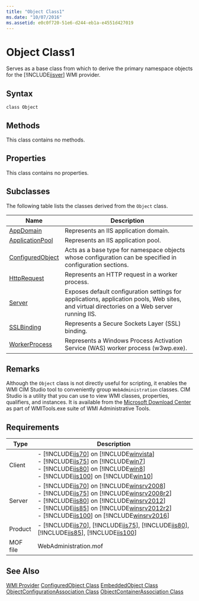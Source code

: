 ```yaml
---
title: "Object Class1"
ms.date: "10/07/2016"
ms.assetid: e0c0f720-51e6-d244-eb1a-e4551d427019
---
```

# Object Class1
Serves as a base class from which to derive the primary namespace objects for the [!INCLUDE[iisver](../wmi-provider/includes/iisver-md.md)] WMI provider.  
  
## Syntax  
  
```vbs  
class Object  
```  
  
## Methods  
 This class contains no methods.  
  
## Properties  
 This class contains no properties.  
  
## Subclasses  
 The following table lists the classes derived from the `Object` class.  
  
|Name|Description|  
|----------|-----------------|  
|[AppDomain](../wmi-provider/appdomain-class.md)|Represents an IIS application domain.|  
|[ApplicationPool](../wmi-provider/applicationpool-class.md)|Represents an IIS application pool.|  
|[ConfiguredObject](../wmi-provider/configuredobject-class.md)|Acts as a base type for namespace objects whose configuration can be specified in configuration sections.|  
|[HttpRequest](../wmi-provider/httprequest-class.md)|Represents an HTTP request in a worker process.|  
|[Server](../wmi-provider/server-class.md)|Exposes default configuration settings for applications, application pools, Web sites, and virtual directories on a Web server running IIS.|  
|[SSLBinding](../wmi-provider/sslbinding-class.md)|Represents a Secure Sockets Layer (SSL) binding.|  
|[WorkerProcess](../wmi-provider/workerprocess-class.md)|Represents a Windows Process Activation Service (WAS) worker process (w3wp.exe).|  
  
## Remarks  
 Although the `Object` class is not directly useful for scripting, it enables the WMI CIM Studio tool to conveniently group `WebAdministration` classes. CIM Studio is a utility that you can use to view WMI classes, properties, qualifiers, and instances. It is available from the [Microsoft Download Center](https://go.microsoft.com/fwlink/?LinkId=72615) as part of WMITools.exe suite of WMI Administrative Tools.  
  
## Requirements  
  
|Type|Description|  
|----------|-----------------|  
|Client|-   [!INCLUDE[iis70](../wmi-provider/includes/iis70-md.md)] on [!INCLUDE[winvista](../wmi-provider/includes/winvista-md.md)]<br />-   [!INCLUDE[iis75](../wmi-provider/includes/iis75-md.md)] on [!INCLUDE[win7](../wmi-provider/includes/win7-md.md)]<br />-   [!INCLUDE[iis80](../wmi-provider/includes/iis80-md.md)] on [!INCLUDE[win8](../wmi-provider/includes/win8-md.md)]<br />-   [!INCLUDE[iis100](../wmi-provider/includes/iis100-md.md)] on [!INCLUDE[win10](../wmi-provider/includes/win10-md.md)]|  
|Server|-   [!INCLUDE[iis70](../wmi-provider/includes/iis70-md.md)] on [!INCLUDE[winsrv2008](../wmi-provider/includes/winsrv2008-md.md)]<br />-   [!INCLUDE[iis75](../wmi-provider/includes/iis75-md.md)] on [!INCLUDE[winsrv2008r2](../wmi-provider/includes/winsrv2008r2-md.md)]<br />-   [!INCLUDE[iis80](../wmi-provider/includes/iis80-md.md)] on [!INCLUDE[winsrv2012](../wmi-provider/includes/winsrv2012-md.md)]<br />-   [!INCLUDE[iis85](../wmi-provider/includes/iis85-md.md)] on [!INCLUDE[winsrv2012r2](../wmi-provider/includes/winsrv2012r2-md.md)]<br />-   [!INCLUDE[iis100](../wmi-provider/includes/iis100-md.md)] on [!INCLUDE[winsrv2016](../wmi-provider/includes/winsrv2016-md.md)]|  
|Product|-   [!INCLUDE[iis70](../wmi-provider/includes/iis70-md.md)], [!INCLUDE[iis75](../wmi-provider/includes/iis75-md.md)], [!INCLUDE[iis80](../wmi-provider/includes/iis80-md.md)], [!INCLUDE[iis85](../wmi-provider/includes/iis85-md.md)], [!INCLUDE[iis100](../wmi-provider/includes/iis100-md.md)]|  
|MOF file|WebAdministration.mof|  
  
## See Also  
 [WMI Provider](../wmi-provider/wmi-provider.md)
 [ConfiguredObject Class](../wmi-provider/configuredobject-class.md)
 [EmbeddedObject Class](../wmi-provider/embeddedobject-class.md)
 [ObjectConfigurationAssociation Class](../wmi-provider/objectconfigurationassociation-class.md)
 [ObjectContainerAssociation Class](../wmi-provider/objectcontainerassociation-class.md)
